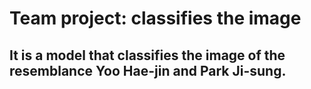 # Team project: classifies the image
## It is a model that classifies the image of the resemblance Yoo Hae-jin and Park Ji-sung.
